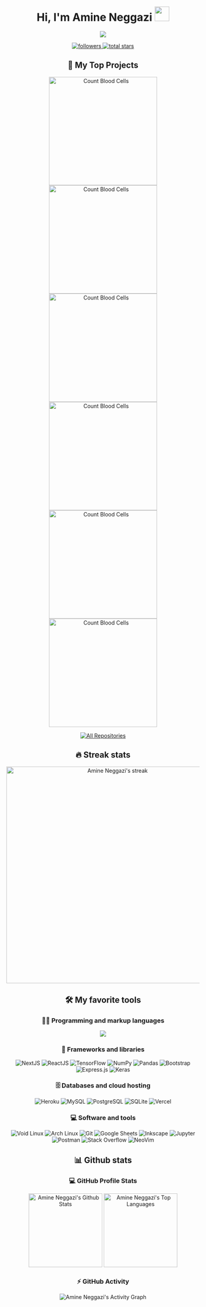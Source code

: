 <!-- Welcome Message -->
<div align="center">
  <h1>
    Hi, I'm Amine Neggazi
    <img src="https://media.giphy.com/media/hvRJCLFzcasrR4ia7z/giphy.gif" width="38">
  </h1>

  <!-- Typing SVG -->
  <p>
    <a href="https://github.com/nemo256">
      <img src="https://readme-typing-svg.herokuapp.com?size=32&duration=4000&color=4B0088&center=true&lines=Developer;Open+Sourcerer">
    </a>
  </p>

  <!-- Social Badges -->
  <p>
    <a href="https://github.com/nemo256?tab=followers">
      <img alt="followers" title="Follow me on Github" src="https://custom-icon-badges.herokuapp.com/github/followers/nemo256?color=236ad3&labelColor=1155ba&style=for-the-badge&logo=person-add&label=Follow&logoColor=white"/>
    </a>
    <a href="https://github.com/nemo256?tab=repositories&sort=stargazers">
      <img alt="total stars" title="Total stars on GitHub" src="https://custom-icon-badges.herokuapp.com/github/stars/nemo256?color=55960c&style=for-the-badge&labelColor=488207&logo=star"/>
    </a>
  </p>

## 📘 My Top Projects

  <!-- Repo Info Cards -->
  <p>
    <a href="https://github.com/nemo256/cbc">
      <img width="282" src="https://denvercoder1-github-readme-stats.vercel.app/api/pin/?username=nemo256&repo=cbc&theme=dark&bg_color=000000&title_color=4b0088&icon_color=F8D866&hide_border=false&show_icons=true" alt="Count Blood Cells">
    </a>
    <a href="https://github.com/nemo256/archNemoISO">
      <img width="282" src="https://denvercoder1-github-readme-stats.vercel.app/api/pin/?username=nemo256&repo=archNemoISO&theme=dark&bg_color=000000&title_color=4b0088&icon_color=F8D866&hide_border=false&show_icons=true" alt="Count Blood Cells">
    </a>
    <a href="https://github.com/nemo256/DashRecours">
      <img width="282" src="https://denvercoder1-github-readme-stats.vercel.app/api/pin/?username=nemo256&repo=DashRecours&theme=dark&bg_color=000000&title_color=4b0088&icon_color=F8D866&hide_border=false&show_icons=true" alt="Count Blood Cells">
    </a>
    <a href="https://github.com/nemo256/HackINI-2k22">
      <img width="282" src="https://denvercoder1-github-readme-stats.vercel.app/api/pin/?username=nemo256&repo=HackINI-2k22&theme=dark&bg_color=000000&title_color=4b0088&icon_color=F8D866&hide_border=false&show_icons=true" alt="Count Blood Cells">
    </a>
    <a href="https://github.com/nemo256/hotel">
      <img width="282" src="https://denvercoder1-github-readme-stats.vercel.app/api/pin/?username=nemo256&repo=hotel&theme=dark&bg_color=000000&title_color=4b0088&icon_color=F8D866&hide_border=false&show_icons=true" alt="Count Blood Cells">
    </a>
    <a href="https://github.com/nemo256/portfolio">
      <img width="282" src="https://denvercoder1-github-readme-stats.vercel.app/api/pin/?username=nemo256&repo=portfolio&theme=dark&bg_color=000000&title_color=4b0088&icon_color=F8D866&hide_border=false&show_icons=true" alt="Count Blood Cells">
    </a>
  </p>

  <p>
    <a href="https://github.com/nemo256?tab=repositories&sort=stargazers"><img alt="All Repositories" title="All Repositories" src="https://custom-icon-badges.herokuapp.com/badge/-All%20Repos-2962FF?style=for-the-badge&logoColor=white&logo=repo"/></a>
  </p>

## 🔥 Streak stats

  <!-- GitHub Readme Streak Stats -->
  <p>
    <img width="564" title="My streak stats" alt="Amine Neggazi's streak" src="http://github-readme-streak-stats.herokuapp.com?user=nemo256&theme=midnight-purple&hide_border=true"/>
  </p>

## 🛠️ My favorite tools

### 👨‍💻 Programming and markup languages

  <p>
      <img src="https://skillicons.dev/icons?i=bash,c,cpp,css,html,js,latex,md,py,php,r,mysql,svg&theme=dark&perline=4">
  </p>

### 🧰 Frameworks and libraries

  <p>
      <img alt="NextJS" src="https://img.shields.io/badge/NextJS-20232a.svg?logo=next.js&logoColor=white">
      <img alt="ReactJS" src="https://img.shields.io/badge/ReactJS-20232a.svg?logo=react&logoColor=%2361DAFB">
      <img alt="TensorFlow" src="https://img.shields.io/badge/TensorFlow-FF6F00.svg?logo=TensorFlow&logoColor=white">
      <img alt="NumPy" src="https://img.shields.io/badge/Numpy-013243.svg?logo=numpy&logoColor=white">
      <img alt="Pandas" src="https://img.shields.io/badge/Pandas-150458.svg?logo=pandas&logoColor=white">
      <img alt="Bootstrap" src="https://img.shields.io/badge/Bootstrap-7952B3.svg?logo=bootstrap&logoColor=white">
      <img alt="Express.js" src="https://img.shields.io/badge/Express.js-404d59.svg?logo=express&logoColor=white">
      <img alt="Keras" src="https://img.shields.io/badge/Keras-D00000.svg?logo=Keras&logoColor=white">
  </p>

### 🗄️ Databases and cloud hosting

  <p>
      <img alt="Heroku" src="https://img.shields.io/badge/Heroku-430098.svg?logo=heroku&logoColor=white">
      <img alt="MySQL" src="https://img.shields.io/badge/MySQL-00f.svg?logo=mysql&logoColor=white">
      <img alt="PostgreSQL" src ="https://img.shields.io/badge/PostgreSQL-316192.svg?logo=postgresql&logoColor=white">
      <img alt="SQLite" src ="https://img.shields.io/badge/SQLite-07405e.svg?logo=sqlite&logoColor=white">
      <img alt="Vercel" src="https://img.shields.io/badge/Vercel-000000.svg?logo=vercel&logoColor=white">
  </p>

### 💻 Software and tools

  <p>
      <img alt="Void Linux" src="https://img.shields.io/badge/Void%20Linux-50C878.svg?logo=vagrant&logoColor=white">
      <img alt="Arch Linux" src="https://img.shields.io/badge/Arch%20Linux-1793D1.svg?logo=arch-linux&logoColor=white">
      <img alt="Git" src="https://img.shields.io/badge/Git-F05033.svg?logo=git&logoColor=white">
      <img alt="Google Sheets" src="https://img.shields.io/badge/Google%20Sheets-34A853.svg?logo=google%20sheets&logoColor=white">
      <img alt="Inkscape" src="https://img.shields.io/badge/Inkscape-000000?logo=Inkscape&logoColor=white">
      <img alt="Jupyter" src="https://img.shields.io/badge/Jupyter-F37626.svg?logo=Jupyter&logoColor=white">
      <img alt="Postman" src="https://img.shields.io/badge/Postman-FF6C37?logo=postman&logoColor=white">
      <img alt="Stack Overflow" src="https://img.shields.io/badge/-Stack%20Overflow-FE7A16?logo=stack-overflow&logoColor=white">
      <img alt="NeoVim" src="https://img.shields.io/badge/NeoVim-69A33E.svg?logo=neovim&logoColor=white">
  </p>

## 📊 Github stats

### 💻 GitHub Profile Stats

  <img alt="Amine Neggazi's Github Stats" src="https://denvercoder1-github-readme-stats.vercel.app/api/?username=nemo256&show_icons=true&count_private=true&theme=midnight-purple&hide_border=true&bg_color=000000&title_color=4b0088&icon_color=4b0088" height="192px"/>
  <img alt="Amine Neggazi's Top Languages" src="https://github-readme-stats.vercel.app/api/top-langs/?username=nemo256&langs_count=8&layout=compact&theme=midnight-purple&hide_border=true&bg_color=000000&title_color=4b0088&icon_color=4b0088&hide=Jupyter%20Notebook" height="192px"/>

### ⚡ GitHub Activity

  <img alt="Amine Neggazi's Activity Graph" src="https://denvercoder1-activity-graph.herokuapp.com/graph/?username=nemo256&bg_color=000000&color=bbbbbb&line=4b0088&point=FFFFFF&hide_border=true"/>
</div>
